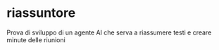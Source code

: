 # riassuntore
Prova di sviluppo di un agente AI che serva a riassumere testi e creare minute delle riunioni
